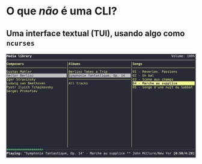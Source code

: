 # O que _não_ é uma CLI?

## Uma interface textual (TUI), usando algo como `ncurses`
![ncmpcpp, exemplo de TUI](1-3-1-tui.png)
